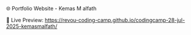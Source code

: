 🌐 Portfolio Website - Kemas M alfath


🔗 Live Preview:
https://revou-coding-camp.github.io/codingcamp-28-jul-2025-kemasmalfath/
